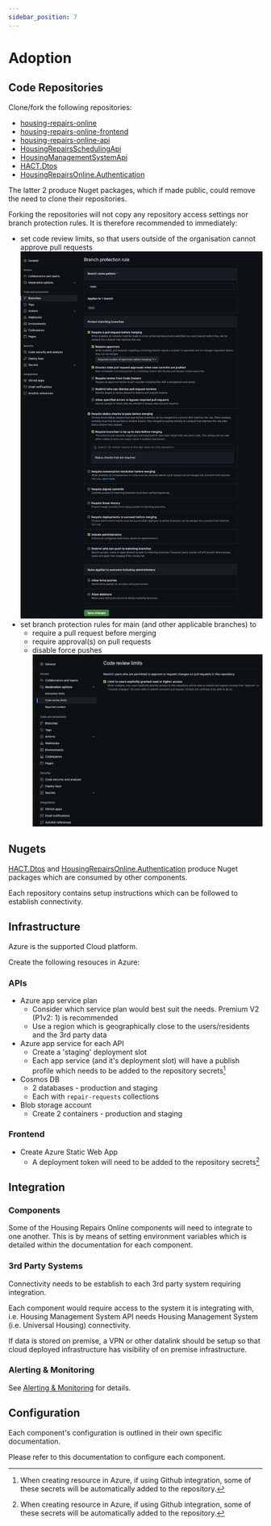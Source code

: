 ```yaml
---
sidebar_position: 7
---
```


# Adoption

## Code Repositories

Clone/fork the following repositories:

- [housing-repairs-online](https://github.com/LBHackney-IT/housing-repairs-online)
- [housing-repairs-online-frontend](https://github.com/LBHackney-IT/housing-repairs-online-frontend)
- [housing-repairs-online-api](https://github.com/LBHackney-IT/housing-repairs-online-api)
- [HousingRepairsSchedulingApi](https://github.com/LBHackney-IT/HousingRepairsSchedulingApi)
- [HousingManagementSystemApi](https://github.com/LBHackney-IT/HousingManagementSystemApi)
- [HACT.Dtos](https://github.com/City-of-Lincoln-Council/HACT.Dtos)
- [HousingRepairsOnline.Authentication](https://github.com/City-of-Lincoln-Council/HousingRepairsOnline.Authentication)

The latter 2 produce Nuget packages, which if made public, could remove the need to clone their repositories.

Forking the repositories will not copy any repository access settings nor branch protection rules. It is therefore recommended to immediately:

- set code review limits, so that users outside of the organisation cannot approve pull requests
  ![Branch protection diagram](/img/github-branch-protection-rules.png)
- set branch protection rules for main (and other applicable branches) to
  - require a pull request before merging
  - require approval(s) on pull requests
  - disable force pushes
    ![Code review limits diagram](/img/github-code-review-limits.png)

## Nugets

[HACT.Dtos](https://github.com/City-of-Lincoln-Council/HACT.Dtos) and [HousingRepairsOnline.Authentication](https://github.com/City-of-Lincoln-Council/HousingRepairsOnline.Authentication) produce Nuget packages which are consumed by other components.

Each repository contains setup instructions which can be followed to establish connectivity.

## Infrastructure

Azure is the supported Cloud platform.

Create the following resouces in Azure:

### APIs

- Azure app service plan
  - Consider which service plan would best suit the needs. Premium V2 (P1v2: 1) is recommended
  - Use a region which is geographically close to the users/residents and the 3rd party data
- Azure app service for each API
  - Create a 'staging' deployment slot
  - Each app service (and it's deployment slot) will have a publish profile which needs to be added to the repository secrets[^1]
- Cosmos DB
  - 2 databases - production and staging
  - Each with `repair-requests` collections
- Blob storage account
  - Create 2 containers - production and staging

### Frontend

- Create Azure Static Web App
  - A deployment token will need to be added to the repository secrets[^1]

## Integration

### Components

Some of the Housing Repairs Online components will need to integrate to one another.
This is by means of setting environment variables which is detailed within the documentation for each component.

### 3rd Party Systems

Connectivity needs to be establish to each 3rd party system requiring integration.

Each component would require access to the system it is integrating with, i.e. Housing Management System API needs Housing Management System (i.e. Universal Housing) connectivity.

If data is stored on premise, a VPN or other datalink should be setup so that cloud deployed infrastructure has visibility of on premise infrastructure.

### Alerting & Monitoring

See [Alerting & Monitoring](./alerting-and-monitoring/intro) for details.

## Configuration

Each component's configuration is outlined in their own specific documentation.

Please refer to this documentation to configure each component.

[^1]: When creating resource in Azure, if using Github integration, some of these secrets will be automatically added to the repository.

